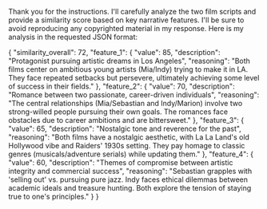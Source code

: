 Thank you for the instructions. I'll carefully analyze the two film scripts and provide a similarity score based on key narrative features. I'll be sure to avoid reproducing any copyrighted material in my response. Here is my analysis in the requested JSON format:

{
    "similarity_overall": 72,
    "feature_1": {
        "value": 85,
        "description": "Protagonist pursuing artistic dreams in Los Angeles",
        "reasoning": "Both films center on ambitious young artists (Mia/Indy) trying to make it in LA. They face repeated setbacks but persevere, ultimately achieving some level of success in their fields."
    },
    "feature_2": {
        "value": 70,
        "description": "Romance between two passionate, career-driven individuals",
        "reasoning": "The central relationships (Mia/Sebastian and Indy/Marion) involve two strong-willed people pursuing their own goals. The romances face obstacles due to career ambitions and are bittersweet."
    },
    "feature_3": {
        "value": 65,
        "description": "Nostalgic tone and reverence for the past",
        "reasoning": "Both films have a nostalgic aesthetic, with La La Land's old Hollywood vibe and Raiders' 1930s setting. They pay homage to classic genres (musicals/adventure serials) while updating them."
    },
    "feature_4": {
        "value": 60,
        "description": "Themes of compromise between artistic integrity and commercial success",
        "reasoning": "Sebastian grapples with 'selling out' vs. pursuing pure jazz. Indy faces ethical dilemmas between academic ideals and treasure hunting. Both explore the tension of staying true to one's principles."
    }
}